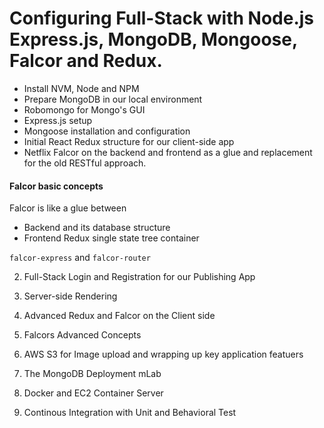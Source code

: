# Configuring Full-Stack with Node.js Express.js, MongoDB, Mongoose, Falcor and Redux.

- Install NVM, Node and NPM
- Prepare MongoDB in our local environment
- Robomongo for Mongo's GUI
- Express.js setup
- Mongoose installation and configuration
- Initial React Redux structure for our client-side app
- Netflix Falcor on the backend and frontend as a glue and replacement for the old RESTful approach.

#### Falcor basic concepts

Falcor is like a glue between 

- Backend and its database structure 
- Frontend Redux single state tree container

`falcor-express` and `falcor-router`





2. Full-Stack Login and Registration for our Publishing App

3. Server-side Rendering

4. Advanced Redux and Falcor on the Client side


5. Falcors Advanced Concepts

6. AWS S3 for Image upload and wrapping up key application featuers

7. The MongoDB Deployment mLab

8. Docker and EC2 Container Server

9. Continous Integration with Unit and Behavioral Test